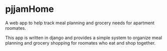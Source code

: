 # pjjamHome
A web app to help track meal planning and grocery needs for apartment roomates.

This app is written in django and provides a simple system to organize meal planning and grocery shopping for roomates who eat and shop together.
